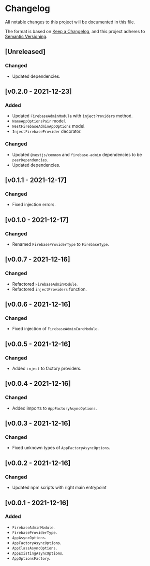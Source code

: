 # Changelog
All notable changes to this project will be documented in this file.

The format is based on [Keep a Changelog](https://keepachangelog.com/en/1.0.0/),
and this project adheres to [Semantic Versioning](https://semver.org/spec/v2.0.0.html).



## [Unreleased]

### Changed
- Updated dependencies.




## [v0.2.0 - 2021-12-23]

### Added
- Updated `FirebaseAdminModule` with `injectProviders` method.
- `NameAppOptionsPair` model.
- `NestFirebaseAdminAppOptions` model.
- `InjectFirebaseProvider` decorator.

### Changed
- Updated `@nestjs/common` and `firebase-admin` dependencies to be `peerDependencies`.
- Updated dependencies.




## [v0.1.1 - 2021-12-17]

### Changed
- Fixed injection errors.




## [v0.1.0 - 2021-12-17]

### Changed
- Renamed `FirebaseProviderType` to `FirebaseType`.




## [v0.0.7 - 2021-12-16]
### Changed
- Refactored `FirebaseAdminModule`.
- Refactored `injectProviders` function.




## [v0.0.6 - 2021-12-16]
### Changed
- Fixed injection of `FirebaseAdminCoreModule`.




## [v0.0.5 - 2021-12-16]
### Changed
- Added `inject` to factory providers.




## [v0.0.4 - 2021-12-16]
### Changed
- Added imports to `AppFactoryAsyncOptions`.




## [v0.0.3 - 2021-12-16]
### Changed
- Fixed unknown types of `AppFactoryAsyncOptions`.




## [v0.0.2 - 2021-12-16]
### Changed
- Updated npm scripts with right main entrypoint




## [v0.0.1 - 2021-12-16]
### Added
- `FirebaseAdminModule`.
- `FirebaseProviderType`.
- `AppAsyncOptions`.
- `AppFactoryAsyncOptions`.
- `AppClassAsyncOptions`.
- `AppExistingAsyncOptions`.
- `AppOptionsFactory`.
